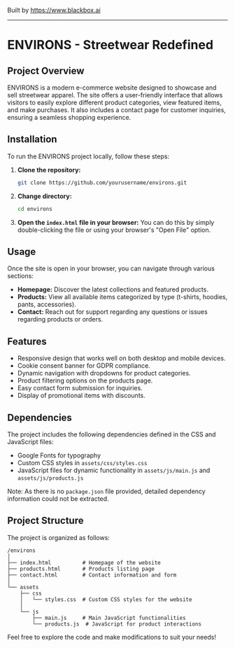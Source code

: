 
Built by https://www.blackbox.ai

---

# ENVIRONS - Streetwear Redefined

## Project Overview
ENVIRONS is a modern e-commerce website designed to showcase and sell streetwear apparel. The site offers a user-friendly interface that allows visitors to easily explore different product categories, view featured items, and make purchases. It also includes a contact page for customer inquiries, ensuring a seamless shopping experience.

## Installation
To run the ENVIRONS project locally, follow these steps:

1. **Clone the repository:**
   ```bash
   git clone https://github.com/yourusername/environs.git
   ```

2. **Change directory:**
   ```bash
   cd environs
   ```

3. **Open the `index.html` file in your browser:**
   You can do this by simply double-clicking the file or using your browser's "Open File" option.

## Usage
Once the site is open in your browser, you can navigate through various sections:

- **Homepage:** Discover the latest collections and featured products.
- **Products:** View all available items categorized by type (t-shirts, hoodies, pants, accessories).
- **Contact:** Reach out for support regarding any questions or issues regarding products or orders.

## Features
- Responsive design that works well on both desktop and mobile devices.
- Cookie consent banner for GDPR compliance.
- Dynamic navigation with dropdowns for product categories.
- Product filtering options on the products page.
- Easy contact form submission for inquiries.
- Display of promotional items with discounts.

## Dependencies
The project includes the following dependencies defined in the CSS and JavaScript files:
- Google Fonts for typography
- Custom CSS styles in `assets/css/styles.css`
- JavaScript files for dynamic functionality in `assets/js/main.js` and `assets/js/products.js`
  
Note: As there is no `package.json` file provided, detailed dependency information could not be extracted.

## Project Structure
The project is organized as follows:
```
/environs
│
├── index.html          # Homepage of the website
├── products.html       # Products listing page
├── contact.html        # Contact information and form
│
└── assets
    ├── css
    │   └── styles.css  # Custom CSS styles for the website
    │
    └── js
        ├── main.js     # Main JavaScript functionalities
        └── products.js  # JavaScript for product interactions
```

Feel free to explore the code and make modifications to suit your needs!